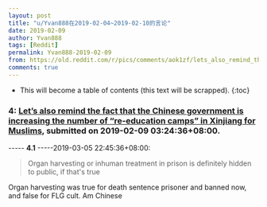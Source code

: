```yaml
---
layout: post
title: "u/Yvan888在2019-02-04~2019-02-10的言论"
date: 2019-02-09
author: Yvan888
tags: [Reddit]
permalink: Yvan888-2019-02-09
from: https://old.reddit.com/r/pics/comments/aok1zf/lets_also_remind_the_fact_that_the_chinese/
comments: true
---
```


* This will become a table of contents (this text will be scrapped).
{:toc}

### 4: [Let’s also remind the fact that the Chinese government is increasing the number of “re-education camps” in Xinjiang for Muslims](https://old.reddit.com/r/pics/comments/aok1zf/lets_also_remind_the_fact_that_the_chinese/), submitted on 2019-02-09 03:24:36+08:00.

----- __4.1__ -----2019-03-05 22:45:36+08:00:

>	Organ harvesting or inhuman treatment in prison is definitely hidden to public, if that's true

Organ harvesting was true for death sentence prisoner and banned now, and false for FLG cult. Am Chinese 

